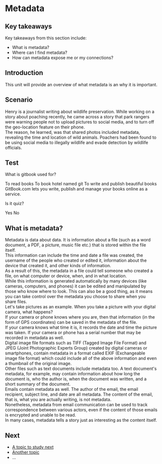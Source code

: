 # Metadata
## Key takeaways
Key takeaways from this section include:
- What is metadata?
- Where can I find metadata?
- How can metadata expose me or my connections?

## Introduction
This unit will provide an overview of what metadata is an why it is important.

## Scenario
Henry is a journalist writing about wildlife preservation. While working on a story about poaching recently, he came across a story that park rangers were warning people not to upload pictures to social media, and to turn off the geo-location feature on their phone.
<br>
The reason, he learned, was that shared photos included metadata, revealing the time and location of wild animals. Poachers had been found to be using social media to illegally wildlife and evade detection by wildlife officials.

## Test
<quiz name="Gitbook Quiz">
    <question multiple>
        <p>What is gitbook used for?</p>
        <answer correct>To read books</answer>
        <answer>To book hotel named git</answer>
        <answer correct>To write and publish beautiful books</answer>
        <explanation>GitBook.com lets you write, publish and manage your books online as a service.</explanation>
    </question>
    <question>
        <p>Is it quiz?</p>
        <answer correct>Yes</answer>
        <answer>No</answer>
    </question>
</quiz>

## What is metadata?
Metadata is data about data. It is information about a file (such as a word document, a PDF, a picture, music file etc.) that is stored within the file itself.
<br>
This information can include the time and date a file was created, the username of the people who created or edited it, information about the device that created it, and other kinds of information.
<br>
As a result of this, the metadata in a file could tell someone who created a file, on what computer or device, when, and in what location.
<br>
While this information is generated automatically by many devices (like cameras, computers, and phones) it can be edited and manipulated by those who know where to look. This can also be a good thing, as it means you can take control over the metadata you choose to share when you share files.
<br>
Let's take pictures as an example. When you take a picture with your digital camera, what happens?
<br>
If your camera or phone knows where you are, then that information (in the form of GPS coordinates) can be saved in the metadata of the file.
<br>
If your camera knows what time it is, it records the date and time the picture was taken. If your camera or phone has a serial number that may be recorded in metadata as well.
<br>
Digital image file formats such as TIFF (Tagged Image File Format) and JPEG (Joint Photographic Experts Group) created by digital cameras or smartphones, contain metadata in a format called EXIF (Exchangeable image file format) which could include all of the above information and even a thumbnail of the original image.
<br>
Other files such as text documents include metadata too. A text document's metadata, for example, may contain information about how long the document is, who the author is, when the document was written, and a short summary of the document.
<br>
Emails contain metadata as well. The author of the email, the email recipient, subject line, and date are all metadata. The content of the email, that is, what you are actually writing, is not metadata.
<br>
Nonetheless, metadata from email communication can be used to track correspondence between various actors, even if the content of those emails is encrypted and unable to be read.
<br>
In many cases, metadata tells a story just as interesting as the content itself.


## Next
 * [A topic to study next](en/topics/_topic/_unit/index.md)
 * [Another topic](en/topics/_topic/_unit/index.md)
 * ...

